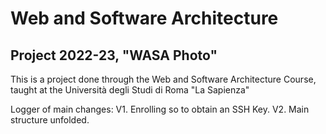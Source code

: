 # Web and Software Architecture 
## Project 2022-23, "WASA Photo"

This is a project done through the Web and Software Architecture Course, taught at the Università degli Studi di Roma "La Sapienza"


Logger of main changes:
V1. Enrolling so to obtain an SSH Key.
V2. Main structure unfolded.
